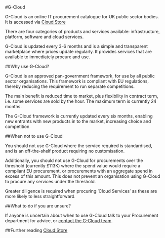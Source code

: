 #G-Cloud

G-Cloud is an online IT procurement catalogue for UK public sector bodies. It is accessed via [Cloud Store](http://gcloud.civilservice.gov.uk/)

There are four categories of products and services available: infrastructure, platform, software and cloud services.

G-Cloud is updated every 3-6 months and is a simple and transparent marketplace where prices update regularly. It provides services that are available to immediately procure and use.

##Why use G-Cloud?

G-Cloud is an approved pan-government framework, for use by all public sector organisations. This framework is compliant with EU regulations, thereby reducing the requirement to run separate competitions. 

The main benefit is reduced time to market, plus flexibility in contract term, i.e. some services are sold by the hour. The maximum term is currently 24 months. 

The G-Cloud framework is currently updated every six months, enabling new entrants with new products in to the market, increasing choice and competition.

##When not to use G-Cloud

You should not use G-Cloud where the service required is standardised, and is an off-the-shelf product requiring no customisation. 

Additionally, you should not use G-Cloud for procurements over the threshold (currently £113K) where the spend value would require a compliant EU procurement, or procurements with an aggregate spend in excess of this amount. This does not prevent an organisation using G-Cloud to procure any services under the threshold.

Greater diligence is required when procuring ‘Cloud Services’ as these are more likely to less straightforward.

##What to do if you are unsure?

If anyone is uncertain about when to use G-Cloud talk to your Procurement department for advice, or [contact the G-Cloud team](http://gcloud.civilservice.gov.uk/contact-us/).

##Further reading
[Cloud Store](http://gcloud.civilservice.gov.uk/)